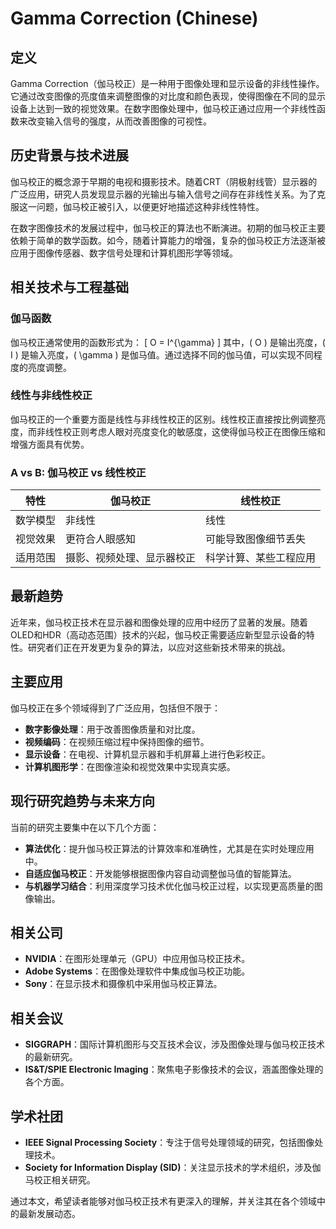 # Gamma Correction (Chinese)

## 定义

Gamma Correction（伽马校正）是一种用于图像处理和显示设备的非线性操作。它通过改变图像的亮度值来调整图像的对比度和颜色表现，使得图像在不同的显示设备上达到一致的视觉效果。在数字图像处理中，伽马校正通过应用一个非线性函数来改变输入信号的强度，从而改善图像的可视性。

## 历史背景与技术进展

伽马校正的概念源于早期的电视和摄影技术。随着CRT（阴极射线管）显示器的广泛应用，研究人员发现显示器的光输出与输入信号之间存在非线性关系。为了克服这一问题，伽马校正被引入，以便更好地描述这种非线性特性。

在数字图像技术的发展过程中，伽马校正的算法也不断演进。初期的伽马校正主要依赖于简单的数学函数。如今，随着计算能力的增强，复杂的伽马校正方法逐渐被应用于图像传感器、数字信号处理和计算机图形学等领域。

## 相关技术与工程基础

### 伽马函数

伽马校正通常使用的函数形式为：
\[ O = I^{\gamma} \]
其中，\( O \) 是输出亮度，\( I \) 是输入亮度，\( \gamma \) 是伽马值。通过选择不同的伽马值，可以实现不同程度的亮度调整。

### 线性与非线性校正

伽马校正的一个重要方面是线性与非线性校正的区别。线性校正直接按比例调整亮度，而非线性校正则考虑人眼对亮度变化的敏感度，这使得伽马校正在图像压缩和增强方面具有优势。

### A vs B: 伽马校正 vs 线性校正

| 特性             | 伽马校正                     | 线性校正                   |
|------------------|------------------------------|----------------------------|
| 数学模型         | 非线性                       | 线性                       |
| 视觉效果         | 更符合人眼感知               | 可能导致图像细节丢失      |
| 适用范围         | 摄影、视频处理、显示器校正   | 科学计算、某些工程应用    |

## 最新趋势

近年来，伽马校正技术在显示器和图像处理的应用中经历了显著的发展。随着OLED和HDR（高动态范围）技术的兴起，伽马校正需要适应新型显示设备的特性。研究者们正在开发更为复杂的算法，以应对这些新技术带来的挑战。

## 主要应用

伽马校正在多个领域得到了广泛应用，包括但不限于：
- **数字影像处理**：用于改善图像质量和对比度。
- **视频编码**：在视频压缩过程中保持图像的细节。
- **显示设备**：在电视、计算机显示器和手机屏幕上进行色彩校正。
- **计算机图形学**：在图像渲染和视觉效果中实现真实感。

## 现行研究趋势与未来方向

当前的研究主要集中在以下几个方面：
- **算法优化**：提升伽马校正算法的计算效率和准确性，尤其是在实时处理应用中。
- **自适应伽马校正**：开发能够根据图像内容自动调整伽马值的智能算法。
- **与机器学习结合**：利用深度学习技术优化伽马校正过程，以实现更高质量的图像输出。

## 相关公司

- **NVIDIA**：在图形处理单元（GPU）中应用伽马校正技术。
- **Adobe Systems**：在图像处理软件中集成伽马校正功能。
- **Sony**：在显示技术和摄像机中采用伽马校正算法。

## 相关会议

- **SIGGRAPH**：国际计算机图形与交互技术会议，涉及图像处理与伽马校正技术的最新研究。
- **IS&T/SPIE Electronic Imaging**：聚焦电子影像技术的会议，涵盖图像处理的各个方面。

## 学术社团

- **IEEE Signal Processing Society**：专注于信号处理领域的研究，包括图像处理技术。
- **Society for Information Display (SID)**：关注显示技术的学术组织，涉及伽马校正相关研究。

通过本文，希望读者能够对伽马校正技术有更深入的理解，并关注其在各个领域中的最新发展动态。